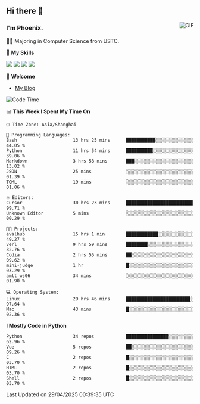 ## Hi there 👋
<img align="right" alt="GIF" src="https://raw.githubusercontent.com/JoeyBling/JoeyBling/master/pic/pusheencode.gif" />

### I'm Phoenix.

👨‍🎓 Majoring in Computer Science from USTC.

🌟 **My Skills**

![](https://img.shields.io/badge/-Python-3e74a2?style=flat-square&logo=Python&logoColor=fff)
![](https://img.shields.io/badge/-C++-9f62a5?style=flat&logo=cplusplus&logoColor=white)
![](https://img.shields.io/badge/-Linux-185886?style=flat-square&logo=Linux&logoColor=fff)
![](https://img.shields.io/badge/-Rust-ff4136?style=flat-square&logo=Rust&logoColor=fff)

💬 **Welcome**

- [My Blog](https://ysy-phoenix.github.io/)

<!--START_SECTION:waka-->
![Code Time](http://img.shields.io/badge/Code%20Time-1%2C469%20hrs%209%20mins-blue)

📊 **This Week I Spent My Time On** 

```text
🕑︎ Time Zone: Asia/Shanghai

💬 Programming Languages: 
Bash                     13 hrs 25 mins      ███████████░░░░░░░░░░░░░░   44.05 % 
Python                   11 hrs 54 mins      ██████████░░░░░░░░░░░░░░░   39.06 % 
Markdown                 3 hrs 58 mins       ███░░░░░░░░░░░░░░░░░░░░░░   13.02 % 
JSON                     25 mins             ░░░░░░░░░░░░░░░░░░░░░░░░░   01.39 % 
TOML                     19 mins             ░░░░░░░░░░░░░░░░░░░░░░░░░   01.06 % 

🔥 Editors: 
Cursor                   30 hrs 23 mins      █████████████████████████   99.71 % 
Unknown Editor           5 mins              ░░░░░░░░░░░░░░░░░░░░░░░░░   00.29 % 

🐱‍💻 Projects: 
evalhub                  15 hrs 1 min        ████████████░░░░░░░░░░░░░   49.27 % 
verl                     9 hrs 59 mins       ████████░░░░░░░░░░░░░░░░░   32.76 % 
Codia                    2 hrs 55 mins       ██░░░░░░░░░░░░░░░░░░░░░░░   09.62 % 
mini-judge               1 hr                █░░░░░░░░░░░░░░░░░░░░░░░░   03.29 % 
amlt_ws06                34 mins             ░░░░░░░░░░░░░░░░░░░░░░░░░   01.90 % 

💻 Operating System: 
Linux                    29 hrs 46 mins      ████████████████████████░   97.64 % 
Mac                      43 mins             █░░░░░░░░░░░░░░░░░░░░░░░░   02.36 % 
```

**I Mostly Code in Python** 

```text
Python                   34 repos            ████████████████░░░░░░░░░   62.96 % 
Vue                      5 repos             ██░░░░░░░░░░░░░░░░░░░░░░░   09.26 % 
C                        2 repos             █░░░░░░░░░░░░░░░░░░░░░░░░   03.70 % 
HTML                     2 repos             █░░░░░░░░░░░░░░░░░░░░░░░░   03.70 % 
Shell                    2 repos             █░░░░░░░░░░░░░░░░░░░░░░░░   03.70 % 
```




 Last Updated on 29/04/2025 00:39:35 UTC
<!--END_SECTION:waka-->

<!--
**ysy-phoenix/ysy-phoenix** is a ✨ _special_ ✨ repository because its `README.md` (this file) appears on your GitHub profile.

Here are some ideas to get you started:

- 🔭 I’m currently working on ...
- 🌱 I’m currently learning ...
- 👯 I’m looking to collaborate on ...
- 🤔 I’m looking for help with ...
- 💬 Ask me about ...
- 📫 How to reach me: ...
- 😄 Pronouns: ...
- ⚡ Fun fact: ...
-->

